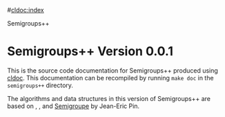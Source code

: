 #<cldoc:index>

Semigroups++

# Semigroups++ Version 0.0.1

This is the source code documentation for Semigroups++ produced using
[cldoc](https://github.com/jessevdk/cldoc). This documentation can be
recompiled by running `make doc` in the `semigroups++` directory.

The algorithms and data structures in this version of Semigroups++ are based on 
[](), [](), and [Semigroupe]() by Jean-Eric Pin.

